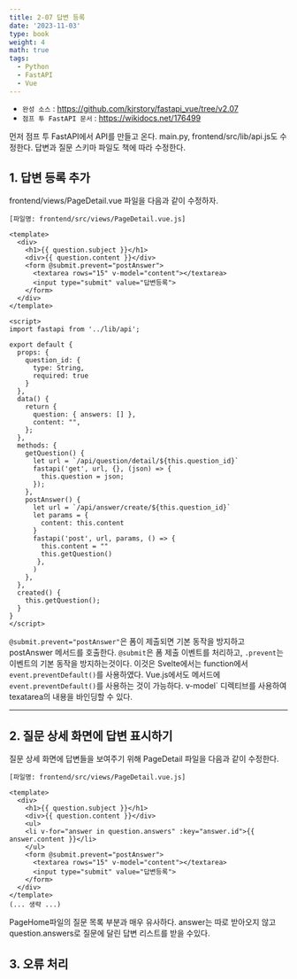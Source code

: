 ```yaml
---
title: 2-07 답변 등록
date: '2023-11-03'
type: book
weight: 4
math: true
tags:
  - Python
  - FastAPI
  - Vue
---
```


- `완성 소스` : https://github.com/kjrstory/fastapi_vue/tree/v2.07
- `점프 투 FastAPI 문서` : https://wikidocs.net/176499


먼저 점프 투 FastAPI에서 API를 만들고 온다. main.py, frontend/src/lib/api.js도 수정한다.
답변과 질문 스키마 파일도 책에 따라 수정한다.

## 1. 답변 등록 추가

frontend/views/PageDetail.vue 파일을 다음과 같이 수정하자.

`[파일명: frontend/src/views/PageDetail.vue.js]`
```vue{hl_lines=["5-8","35-45"]}
<template>
  <div>
    <h1>{{ question.subject }}</h1>
    <div>{{ question.content }}</div>
    <form @submit.prevent="postAnswer">
      <textarea rows="15" v-model="content"></textarea>
      <input type="submit" value="답변등록">
    </form>
  </div>
</template>

<script>
import fastapi from '../lib/api';

export default {
  props: {
    question_id: {
      type: String,
      required: true
    }
  },
  data() {
    return {
      question: { answers: [] },
      content: "",
    };
  },
  methods: {
    getQuestion() {
      let url = `/api/question/detail/${this.question_id}`
      fastapi('get', url, {}, (json) => {
        this.question = json;
      });
    },
    postAnswer() {
      let url = `/api/answer/create/${this.question_id}`
      let params = {
        content: this.content
      }
      fastapi('post', url, params, () => {
        this.content = ""
        this.getQuestion()
       },
      )
    },
  },  
  created() {
    this.getQuestion();
  }
}
</script>
```

`@submit.prevent="postAnswer"`은 폼이 제출되면 기본 동작을 방지하고 postAnswer 메서드를 호출한다. `@submit`은 폼 제출 이벤트를 처리하고, `.prevent`는 이벤트의 기본 동작을 방지하는것이다.
이것은 Svelte에서는 function에서 `event.preventDefault()`를 사용하였다. Vue.js에서도 메서드에 `event.preventDefault()`를 사용하는 것이 가능하다. 
v-model` 디렉티브를 사용하여 texatarea의 내용을 바인딩할 수 있다.

---
## 2. 질문 상세 화면에 답변 표시하기

질문 상세 화면에 답변들을 보여주기 위해 PageDetail 파일을 다음과 같이 수정한다. 

`[파일명: frontend/src/views/PageDetail.vue.js]`
```vue{hl_lines=["5-7"]}
<template>
  <div>
    <h1>{{ question.subject }}</h1>
    <div>{{ question.content }}</div>
    <ul>
    <li v-for="answer in question.answers" :key="answer.id">{{ answer.content }}</li>
    </ul>
    <form @submit.prevent="postAnswer">
      <textarea rows="15" v-model="content"></textarea>
      <input type="submit" value="답변등록">
    </form>
  </div>
</template>
(... 생략 ...)
```

PageHome파일의 질문 목록 부분과 매우 유사하다. answer는 따로 받아오지 않고 question.answers로 질문에 달린 답변 리스트를 받을 수있다. 


## 3. 오류 처리
